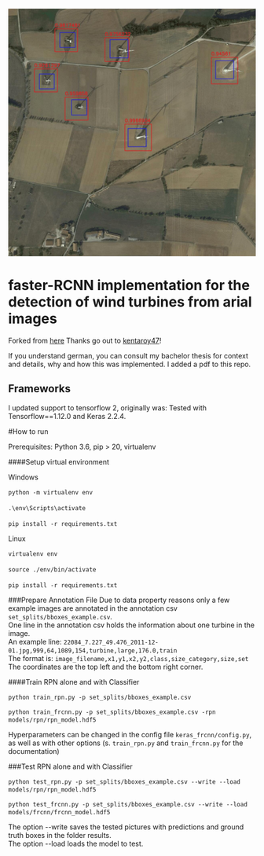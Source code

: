![image](https://github.com/Heyjuke58/frcnn-wind-turbine-detection/blob/master/images/example_res.jpg)
# faster-RCNN implementation for the detection of wind turbines from arial images
Forked from [here](https://github.com/kentaroy47/frcnn-from-scratch-with-keras)
Thanks go out to [kentaroy47](https://github.com/kentaroy47)!

If you understand german, you can consult my bachelor thesis for context and details, why and how this was implemented. I added a pdf to this repo.

## Frameworks
I updated support to tensorflow 2, originally was:
Tested with Tensorflow==1.12.0 and Keras 2.2.4.

#How to run

Prerequisites: Python 3.6, pip > 20, virtualenv

####Setup virtual environment

Windows
```
python -m virtualenv env

.\env\Scripts\activate

pip install -r requirements.txt
```
Linux
```
virtualenv env

source ./env/bin/activate

pip install -r requirements.txt

```

###Prepare Annotation File
Due to data property reasons only a few example images are annotated in the annotation csv ``set_splits/bboxes_example.csv``.\
One line in the annotation csv holds the information about one turbine in the image.\
An example line: ``22084_7.227_49.476_2011-12-01.jpg,999,64,1089,154,turbine,large,176.0,train``\
The format is: ``image_filename,x1,y1,x2,y2,class,size_category,size,set``\
The coordinates are the top left and the bottom right corner.


####Train RPN alone and with Classifier
```
python train_rpn.py -p set_splits/bboxes_example.csv
```
```
python train_frcnn.py -p set_splits/bboxes_example.csv -rpn models/rpn/rpn_model.hdf5
```
Hyperparameters can be changed in the config file ``keras_frcnn/config.py``, as well as with other options (s. `train_rpn.py` and `train_frcnn.py` for the documentation)

###Test RPN alone and with Classifier
```
python test_rpn.py -p set_splits/bboxes_example.csv --write --load models/rpn/rpn_model.hdf5
```
```
python test_frcnn.py -p set_splits/bboxes_example.csv --write --load models/frcnn/frcnn_model.hdf5
```
The option --write saves the tested pictures with predictions and ground truth boxes in the folder results.\
The option --load loads the model to test.



